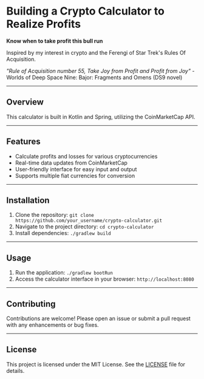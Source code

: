 # Building a Crypto Calculator to Realize Profits

**Know when to take profit this bull run**

Inspired by my interest in crypto and the Ferengi of Star Trek's Rules Of Acquisition.

*"Rule of Acquisition number 55, Take Joy from Profit and Profit from Joy"* - Worlds of Deep Space Nine: Bajor: Fragments and Omens (DS9 novel)

---

## Overview

This calculator is built in Kotlin and Spring, utilizing the CoinMarketCap API.

---

## Features

- Calculate profits and losses for various cryptocurrencies
- Real-time data updates from CoinMarketCap
- User-friendly interface for easy input and output
- Supports multiple fiat currencies for conversion

---

## Installation

1. Clone the repository: `git clone https://github.com/your_username/crypto-calculator.git`
2. Navigate to the project directory: `cd crypto-calculator`
3. Install dependencies: `./gradlew build`

---

## Usage

1. Run the application: `./gradlew bootRun`
2. Access the calculator interface in your browser: `http://localhost:8080`

---

## Contributing

Contributions are welcome! Please open an issue or submit a pull request with any enhancements or bug fixes.

---

## License

This project is licensed under the MIT License. See the [LICENSE](LICENSE) file for details.
